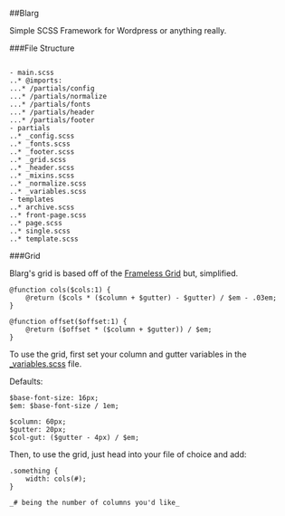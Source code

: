 ##Blarg

Simple SCSS Framework for Wordpress or anything really.

###File Structure
```

- main.scss
..* @imports:
...* /partials/config
...* /partials/normalize
...* /partials/fonts
...* /partials/header
...* /partials/footer
- partials
..* _config.scss
..* _fonts.scss
..* _footer.scss
..* _grid.scss
..* _header.scss
..* _mixins.scss
..* _normalize.scss
..* _variables.scss
- templates
..* archive.scss
..* front-page.scss
..* page.scss
..* single.scss
..* template.scss

```


###Grid

Blarg's grid is based off of the [Frameless Grid](https://github.com/jonikorpi/Frameless/blob/master/frameless.scss "Frameless Grid") but, simplified.
```
@function cols($cols:1) {
	@return ($cols * ($column + $gutter) - $gutter) / $em - .03em;
}

@function offset($offset:1) {
	@return ($offset * ($column + $gutter)) / $em;
}
```
To use the grid, first set your column and gutter variables in the [_variables.scss](https://github.com/ShaneHowell/blarg/blob/master/scss/partials/_variables.scss) file.

Defaults:
```
$base-font-size: 16px;
$em: $base-font-size / 1em;

$column: 60px;
$gutter: 20px;
$col-gut: ($gutter - 4px) / $em;
```

Then, to use the grid, just head into your file of choice and add:
```
.something {
	width: cols(#);
}

_# being the number of columns you'd like_
```

